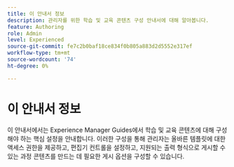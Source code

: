 ```yaml
---
title: 이 안내서 정보
description: 관리자를 위한 학습 및 교육 콘텐츠 구성 안내서에 대해 알아봅니다.
feature: Authoring
role: Admin
level: Experienced
source-git-commit: fe7c2b0baf18ce834f0b805a883d2d5552e317ef
workflow-type: tm+mt
source-wordcount: '74'
ht-degree: 0%

---
```


# 이 안내서 정보

이 안내서에서는 Experience Manager Guides에서 학습 및 교육 콘텐츠에 대해 구성해야 하는 핵심 설정을 안내합니다. 이러한 구성을 통해 관리자는 올바른 템플릿에 대한 액세스 권한을 제공하고, 편집기 컨트롤을 설정하고, 지원되는 출력 형식으로 게시할 수 있는 과정 콘텐츠를 만드는 데 필요한 게시 옵션을 구성할 수 있습니다.




